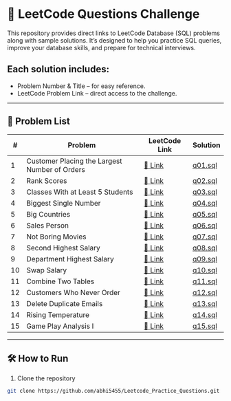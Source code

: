 # 🚀 LeetCode Questions Challenge

This repository provides direct links to LeetCode Database (SQL) problems along with sample solutions. 
It’s designed to help you practice SQL queries, improve your database skills, and prepare for technical interviews.

## Each solution includes:

- Problem Number & Title – for easy reference.
- LeetCode Problem Link – direct access to the challenge.
---

## 📜 Problem List

| #  | Problem | LeetCode Link                                            | Solution             |
|----|--|----------------------------------------------------------|----------------------|
| 1  | Customer Placing the Largest Number of Orders | [🔗 Link](https://leetcode.com/problems/customer-placing-the-largest-number-of-orders/) | [q01.sql](./q01.sql) |
| 2  | Rank Scores | [🔗 Link](https://leetcode.com/problems/rank-scores/) | [q02.sql](./q02.sql) |
| 3  | Classes With at Least 5 Students | [🔗 Link](https://leetcode.com/problems/classes-with-at-least-5-students/) | [q03.sql](./q03.sql) |
| 4  | Biggest Single Number | [🔗 Link](https://leetcode.com/problems/biggest-single-number/) | [q04.sql](./q04.sql) |
| 5  | Big Countries | [🔗 Link](https://leetcode.com/problems/big-countries/) | [q05.sql](./q05.sql) |
| 6  | Sales Person | [🔗 Link](https://leetcode.com/problems/sales-person/) | [q06.sql](./q06.sql) |
| 7  | Not Boring Movies | [🔗 Link](https://leetcode.com/problems/not-boring-movies/) | [q07.sql](./q07.sql) |
| 8  | Second Highest Salary | [🔗 Link](https://leetcode.com/problems/second-highest-salary/) | [q08.sql](./q08.sql) |
| 9  | Department Highest Salary | [🔗 Link](https://leetcode.com/problems/department-highest-salary/) | [q09.sql](./q09.sql) |
| 10 | Swap Salary | [🔗 Link](https://leetcode.com/problems/swap-salary/) | [q10.sql](./q10.sql) |
| 11 | Combine Two Tables | [🔗 Link](https://leetcode.com/problems/combine-two-tables/) | [q11.sql](./q11.sql) |
| 12 | Customers Who Never Order | [🔗 Link](https://leetcode.com/problems/customers-who-never-order/) | [q12.sql](./q12.sql) |
| 13 | Delete Duplicate Emails | [🔗 Link](https://leetcode.com/problems/delete-duplicate-emails/) | [q13.sql](./q13.sql) |
| 14 | Rising Temperature | [🔗 Link](https://leetcode.com/problems/rising-temperature/) | [q14.sql](./q14.sql) |
| 15 | Game Play Analysis I | [🔗 Link](https://leetcode.com/problems/game-play-analysis-i/) | [q15.sql](./q15.sql) |


---

## 🛠 How to Run
1. Clone the repository
```bash
git clone https://github.com/abhi5455/Leetcode_Practice_Questions.git
